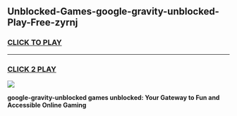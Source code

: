 
## Unblocked-Games-google-gravity-unblocked-Play-Free-zyrnj
<h3>
<a href="https://premium76.site?title=google-gravity-unblocked&ref=10A">CLICK TO PLAY</a></h3>
<hr>

<h3>
<a href="https://premium76.site?title=google-gravity-unblocked&ref=10A">CLICK 2 PLAY</a>
  
</h3>

<a href="https://premium76.site?title=google-gravity-unblocked&ref=10A"><img src="https://clearcache.store/games.png"></a>


**google-gravity-unblocked games unblocked: Your Gateway to Fun and Accessible Online Gaming**
